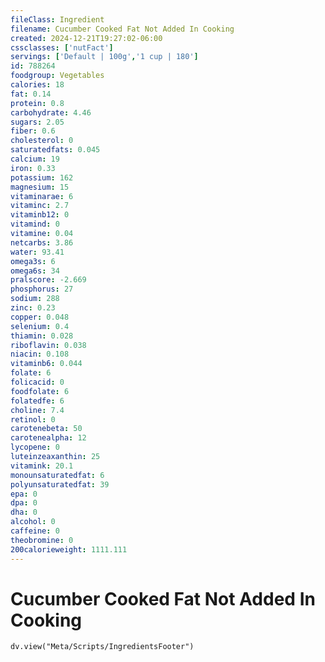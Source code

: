 ```yaml
---
fileClass: Ingredient
filename: Cucumber Cooked Fat Not Added In Cooking
created: 2024-12-21T19:27:02-06:00
cssclasses: ['nutFact']
servings: ['Default | 100g','1 cup | 180']
id: 788264
foodgroup: Vegetables
calories: 18
fat: 0.14
protein: 0.8
carbohydrate: 4.46
sugars: 2.05
fiber: 0.6
cholesterol: 0
saturatedfats: 0.045
calcium: 19
iron: 0.33
potassium: 162
magnesium: 15
vitaminarae: 6
vitaminc: 2.7
vitaminb12: 0
vitamind: 0
vitamine: 0.04
netcarbs: 3.86
water: 93.41
omega3s: 6
omega6s: 34
pralscore: -2.669
phosphorus: 27
sodium: 288
zinc: 0.23
copper: 0.048
selenium: 0.4
thiamin: 0.028
riboflavin: 0.038
niacin: 0.108
vitaminb6: 0.044
folate: 6
folicacid: 0
foodfolate: 6
folatedfe: 6
choline: 7.4
retinol: 0
carotenebeta: 50
carotenealpha: 12
lycopene: 0
luteinzeaxanthin: 25
vitamink: 20.1
monounsaturatedfat: 6
polyunsaturatedfat: 39
epa: 0
dpa: 0
dha: 0
alcohol: 0
caffeine: 0
theobromine: 0
200calorieweight: 1111.111
---
```


# Cucumber Cooked Fat Not Added In Cooking

```dataviewjs
dv.view("Meta/Scripts/IngredientsFooter")
```